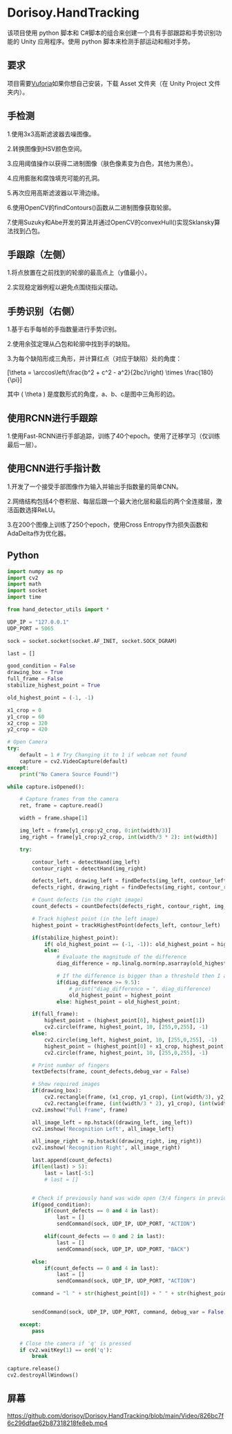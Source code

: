 # Dorisoy.HandTracking

该项目使用 python 脚本和 C#脚本的组合来创建一个具有手部跟踪和手势识别功能的 Unity 应用程序。使用 python 脚本来检测手部运动和相对手势。

## 要求

项目需要[Vuforia](https://developer.vuforia.com/)如果你想自己安装，下载 Asset 文件夹（在 Unity Project 文件夹内）。

## 手检测

1.使用3x3高斯滤波器去噪图像。

2.转换图像到HSV颜色空间。

3.应用阈值操作以获得二进制图像（肤色像素变为白色，其他为黑色）。

4.应用膨胀和腐蚀填充可能的孔洞。

5.再次应用高斯滤波器以平滑边缘。

6.使用OpenCV的findContours()函数从二进制图像获取轮廓。

7.使用Suzuky和Abe开发的算法并通过OpenCV的convexHull()实现Sklansky算法找到凸包。

## 手跟踪（左侧）

1.将点放置在之前找到的轮廓的最高点上（y值最小）。

2.实现稳定器例程以避免点围绕指尖摆动。

## 手势识别（右侧）

1.基于右手每帧的手指数量进行手势识别。

2.使用余弦定理从凸包和轮廓中找到手的缺陷。

3.为每个缺陷形成三角形，并计算红点（对应于缺陷）处的角度：


[\theta = \arccos\left(\frac{b^2 + c^2 - a^2}{2bc}\right) \times \frac{180}{\pi}]

其中 ( \theta ) 是度数形式的角度，a、b、c是图中三角形的边。


## 使用RCNN进行手跟踪

1.使用Fast-RCNN进行手部追踪，训练了40个epoch。使用了迁移学习（仅训练最后一层）。

## 使用CNN进行手指计数

1.开发了一个接受手部图像作为输入并输出手指数量的简单CNN。

2.网络结构包括4个卷积层、每层后跟一个最大池化层和最后的两个全连接层，激活函数选择ReLU。

3.在200个图像上训练了250个epoch，使用Cross Entropy作为损失函数和AdaDelta作为优化器。


## Python

```python
import numpy as np
import cv2
import math
import socket
import time

from hand_detector_utils import *

UDP_IP = "127.0.0.1"
UDP_PORT = 5065

sock = socket.socket(socket.AF_INET, socket.SOCK_DGRAM)

last = []

good_condition = False
drawing_box = True
full_frame = False
stabilize_highest_point = True

old_highest_point = (-1, -1)

x1_crop = 0
y1_crop = 60
x2_crop = 320
y2_crop = 420

# Open Camera
try:
    default = 1 # Try Changing it to 1 if webcam not found
    capture = cv2.VideoCapture(default)
except:
    print("No Camera Source Found!")

while capture.isOpened():

    # Capture frames from the camera
    ret, frame = capture.read()

    width = frame.shape[1]

    img_left = frame[y1_crop:y2_crop, 0:int(width/3)]
    img_right = frame[y1_crop:y2_crop, int(width/3 * 2): int(width)]

    try:

        contour_left = detectHand(img_left)
        contour_right = detectHand(img_right)

        defects_left, drawing_left = findDefects(img_left, contour_left)
        defects_right, drawing_right = findDefects(img_right, contour_right)

        # Count defects (in the right image)
        count_defects = countDefects(defects_right, contour_right, img_right)

        # Track highest point (in the left image)
        highest_point = trackHighestPoint(defects_left, contour_left)

        if(stabilize_highest_point):
            if( old_highest_point == (-1, -1)): old_highest_point = highest_point
            else:
                # Evaluate the magnitude of the difference
                diag_difference = np.linalg.norm(np.asarray(old_highest_point) - np.asarray(highest_point))

                # If the difference is bigger than a threshold then I actually moved my finger
                if(diag_difference >= 9.5):
                    # print("diag_difference = ", diag_difference)
                    old_highest_point = highest_point
                else: highest_point = old_highest_point;

        if(full_frame):
            highest_point = (highest_point[0], highest_point[1])
            cv2.circle(frame, highest_point, 10, [255,0,255], -1)
        else:
            cv2.circle(img_left, highest_point, 10, [255,0,255], -1)
            highest_point = (highest_point[0] + x1_crop, highest_point[1] + y1_crop)
            cv2.circle(frame, highest_point, 10, [255,0,255], -1)

        # Print number of fingers
        textDefects(frame, count_defects,debug_var = False)

        # Show required images
        if(drawing_box):
            cv2.rectangle(frame, (x1_crop, y1_crop), (int(width/3), y2_crop),(0,0,255), 1)
            cv2.rectangle(frame, (int(width/3 * 2), y1_crop), (int(width), y2_crop),(0,0,255), 1)
        cv2.imshow("Full Frame", frame)

        all_image_left = np.hstack((drawing_left, img_left))
        cv2.imshow('Recognition Left', all_image_left)

        all_image_right = np.hstack((drawing_right, img_right))
        cv2.imshow('Recognition Right', all_image_right)

        last.append(count_defects)
        if(len(last) > 5):
            last = last[-5:]
            # last = []


        # Check if previously hand was wide open (3/4 fingers in previous frames), and is now a fist (0 fingers)
        if(good_condition):
            if(count_defects == 0 and 4 in last):
                last = []
                sendCommand(sock, UDP_IP, UDP_PORT, "ACTION")

            elif(count_defects == 0 and 2 in last):
                last = []
                sendCommand(sock, UDP_IP, UDP_PORT, "BACK")

        else:
            if(count_defects == 0 and 4 in last):
                last = []
                sendCommand(sock, UDP_IP, UDP_PORT, "ACTION")

        command = "l " + str(highest_point[0]) + " " + str(highest_point[1])


        sendCommand(sock, UDP_IP, UDP_PORT, command, debug_var = False)

    except:
        pass

    # Close the camera if 'q' is pressed
    if cv2.waitKey(1) == ord('q'):
        break

capture.release()
cv2.destroyAllWindows()
```

## 屏幕

https://github.com/dorisoy/Dorisoy.HandTracking/blob/main/Video/826bc7f6c296dfae62b87318218fe8eb.mp4
